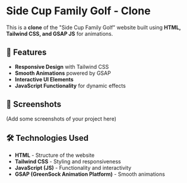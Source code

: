 # Side Cup Family Golf - Clone

This is a **clone** of the "Side Cup Family Golf" website built using **HTML, Tailwind CSS, and GSAP JS** for animations.

## 🚀 Features

- **Responsive Design** with Tailwind CSS  
- **Smooth Animations** powered by GSAP  
- **Interactive UI Elements**  
- **JavaScript Functionality** for dynamic effects  

## 📸 Screenshots

(Add some screenshots of your project here)

## 🛠️ Technologies Used

- **HTML** - Structure of the website  
- **Tailwind CSS** - Styling and responsiveness  
- **JavaScript (JS)** - Functionality and interactivity  
- **GSAP (GreenSock Animation Platform)** - Smooth animations  

